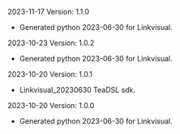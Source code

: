 2023-11-17 Version: 1.1.0
- Generated python 2023-06-30 for Linkvisual.

2023-10-23 Version: 1.0.2
- Generated python 2023-06-30 for Linkvisual.

2023-10-20 Version: 1.0.1
- Linkvisual_20230630 TeaDSL sdk.

2023-10-20 Version: 1.0.0
- Generated python 2023-06-30 for Linkvisual.

